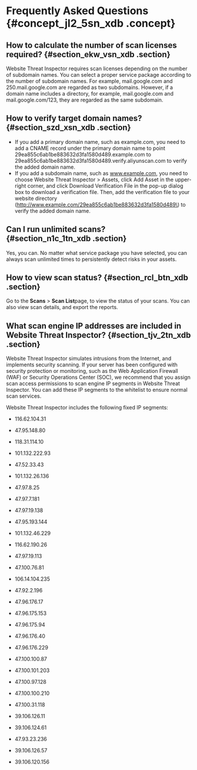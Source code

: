 # Frequently Asked Questions {#concept_jl2_5sn_xdb .concept}

## How to calculate the number of scan licenses required? {#section_ekw_vsn_xdb .section}

Website Threat Inspector requires scan licenses depending on the number of subdomain names. You can select a proper service package according to the number of subdomain names. For example, mail.google.com and 250.mail.google.com are regarded as two subdomains. However, if a domain name includes a directory, for example, mail.google.com and mail.google.com/123, they are regarded as the same subdomain.

## How to verify target domain names? {#section_szd_xsn_xdb .section}

-   If you add a primary domain name, such as example.com, you need to add a CNAME record under the primary domain name to point 29ea855c6ab1be883632d3fa1580d489.example.com to 29ea855c6ab1be883632d3fa1580d489.verify.aliyunscan.com to verify the added domain name.
-   If you add a subdomain name, such as www.example.com, you need to choose Website Threat Inspector \> Assets, click Add Asset in the upper-right corner, and click Download Verification File in the pop-up dialog box to download a verification file. Then, add the verification file to your website directory \(http://www.example.com/29ea855c6ab1be883632d3fa1580d489\) to verify the added domain name.

## Can I run unlimited scans? {#section_n1c_1tn_xdb .section}

Yes, you can. No matter what service package you have selected, you can always scan unlimited times to persistently detect risks in your assets.

## How to view scan status? {#section_rcl_btn_xdb .section}

Go to the **Scans** \> **Scan List**page, to view the status of your scans. You can also view scan details, and export the reports.

## What scan engine IP addresses are included in Website Threat Inspector? {#section_tjv_2tn_xdb .section}

Website Threat Inspector simulates intrusions from the Internet, and implements security scanning. If your server has been configured with security protection or monitoring, such as the Web Application Firewall \(WAF\) or Security Operations Center \(SOC\), we recommend that you assign scan access permissions to scan engine IP segments in Website Threat Inspector. You can add these IP segments to the whitelist to ensure normal scan services.

Website Threat Inspector includes the following fixed IP segments:

-   116.62.104.31

-   47.95.148.80

-   118.31.114.10

-   101.132.222.93

-   47.52.33.43

-   101.132.26.136

-   47.97.8.25

-   47.97.7.181

-   47.97.19.138

-   47.95.193.144

-   101.132.46.229

-   116.62.190.26

-   47.97.19.113

-   47.100.76.81

-   106.14.104.235

-   47.92.2.196

-   47.96.176.17

-   47.96.175.153

-   47.96.175.94

-   47.96.176.40

-   47.96.176.229

-   47.100.100.87

-   47.100.101.203

-   47.100.97.128

-   47.100.100.210

-   47.100.31.118

-   39.106.126.11

-   39.106.124.61

-   47.93.23.236

-   39.106.126.57

-   39.106.120.156


